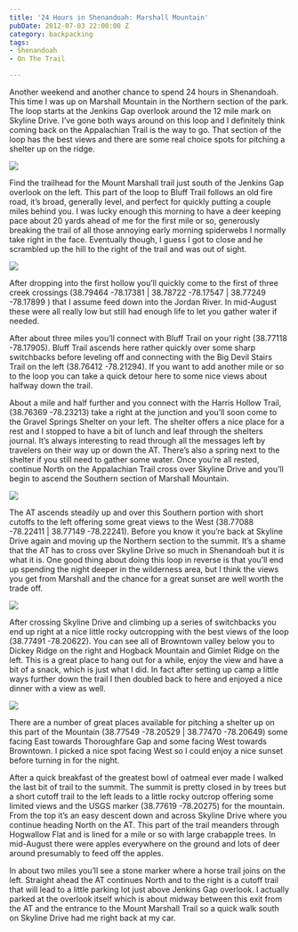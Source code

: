 ```yaml
---
title: '24 Hours in Shenandoah: Marshall Mountain'
pubDate: 2012-07-03 22:00:00 Z
category: backpacking
tags:
- Shenandoah
- On The Trail

---
```

Another weekend and another chance to spend 24 hours in Shenandoah. This time I was up on Marshall Mountain in the Northern section of the park. The loop starts at the Jenkins Gap overlook around the 12 mile mark on Skyline Drive. I’ve gone both ways around on this loop and I definitely think coming back on the Appalachian Trail is the way to go. That section of the loop has the best views and there are some real choice spots for pitching a shelter up on the ridge.

<img src='/images/marshallImg.jpg' >

Find the trailhead for the Mount Marshall trail just south of the Jenkins Gap overlook on the left. This part of the loop to Bluff Trail follows an old fire road, it’s broad, generally level, and perfect for quickly putting a couple miles behind you. I was lucky enough this morning to have a deer keeping pace about 20 yards ahead of me for the first mile or so, generously breaking the trail of all those annoying early morning spiderwebs I normally take right in the face. Eventually though, I guess I got to close and he scrambled up the hill to the right of the trail and was out of sight. 

<!--more-->

<img src='/images/marshallJunction.jpg' >

After dropping into the first hollow you’ll quickly come to the first of three creek crossings (38.79464 -78.17381 | 38.78722 -78.17547 | 38.77249 -78.17899 ) that I assume feed down into the Jordan River. In mid-August these were all really low but still had enough life to let you gather water if needed.

After about three miles you’ll connect with Bluff Trail on your right (38.77118 -78.17905). Bluff Trail ascends here rather quickly over some sharp switchbacks before leveling off and connecting with the Big Devil Stairs Trail on the left (38.76412 -78.21294). If you want to add another mile or so to the loop you can take a quick detour here to some nice views about halfway down the trail. 

About a mile and half further and you connect with the Harris Hollow Trail, (38.76369 -78.23213) take a right at the junction and you’ll soon come to the Gravel Springs Shelter on your left. The shelter offers a nice place for a rest and I stopped to have a bit of lunch and leaf through the shelters journal. It’s always interesting to read through all the messages left by travelers on their way up or down the AT. There’s also a spring next to the shelter if you still need to gather some water. Once you’re all rested, continue North on the Appalachian Trail cross over Skyline Drive and you’ll begin to ascend the Southern section of Marshall Mountain.

<img src='/images/marshallhut.jpg' >

The AT ascends steadily up and over this Southern portion with short cutoffs to the left offering some great views to the West (38.77088 -78.22411 | 38.77149 -78.22241). Before you know it you’re back at Skyline Drive again and moving up the Northern section to the summit. It’s a shame that the AT has to cross over Skyline Drive so much in Shenandoah but it is what it is. One good thing about doing this loop in reverse is that you’ll end up spending the night deeper in the wilderness area, but I think the views you get from Marshall and the chance for a great sunset are well worth the trade off. 

<img src='/images/marshallsouth.jpg' >

After crossing Skyline Drive and climbing up a series of switchbacks you end up right at a nice little rocky outcropping with the best views of the loop (38.77491 -78.20622). You can see all of Browntown valley below you to Dickey Ridge on the right and Hogback Mountain and Gimlet Ridge on the left. This is a great place to hang out for a while, enjoy the view and have a bit of a snack, which is just what I did. In fact after setting up camp a little ways further down the trail I then doubled back to here and enjoyed a nice dinner with a view as well.

<img src='/images/marshallpeak.jpg' >

There are a number of great places available for pitching a shelter up on this part of the Mountain (38.77549 -78.20529 | 38.77470 -78.20649) some facing East towards Thoroughfare Gap and some facing West towards Browntown. I picked a nice spot facing West so I could enjoy a nice sunset before turning in for the night.

After a quick breakfast of the greatest bowl of oatmeal ever made I walked the last bit of trail to the summit. The summit is pretty closed in by trees but a short cutoff trail to the left leads to a little rocky outcrop offering some limited views and the USGS marker (38.77619 -78.20275) for the mountain. From the top it’s an easy descent down and across Skyline Drive where you continue heading North on the AT. This part of the trail meanders through Hogwallow Flat and is lined for a mile or so with large crabapple trees. In mid-August there were apples everywhere on the ground and lots of deer around presumably to feed off the apples.

In about two miles you’ll see a stone marker where a horse trail joins on the left. Straight ahead the AT continues North and to the right is a cutoff trail that will lead to a little parking lot just above Jenkins Gap overlook. I actually parked at the overlook itself which is about midway between this exit from the AT and the entrance to the Mount Marshall Trail so a quick walk south on Skyline Drive had me right back at my car.